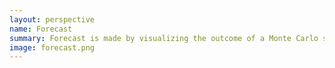 ```yaml
---
layout: perspective
name: Forecast
summary: Forecast is made by visualizing the outcome of a Monte Carlo simulation. The simulation uses previous throughput to calculate possible outcomes ahead and the result is a forecast based on historical data from the latest iterations.
image: forecast.png
---
```

